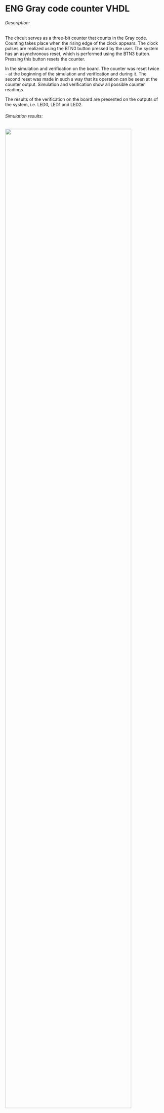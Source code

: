 # ENG Gray code counter VHDL
###### Description:
The circuit serves as a three-bit counter that counts in the Gray code. Counting takes place when the rising edge of the clock appears. The clock pulses are realized using the BTN0 button pressed by the user. The system has an asynchronous reset, which is performed using the BTN3 button. Pressing this button resets the counter.

In the simulation and verification on the board. The counter was reset twice - at the beginning of the simulation and verification and during it. The second reset was made in such a way that its operation can be seen at the counter output. Simulation and verification show all possible counter readings.

The results of the verification on the board are presented on the outputs of the system, i.e. LED0, LED1 and LED2.

###### Simulation results:
<img src="https://user-images.githubusercontent.com/79804729/159081862-caa62a1e-baa6-421e-a119-236a441e64c9.png" width="90%"></img>

###### Files description:
- top.vhd - main VHDL design file with the operation algorithm
- tb.vhd - testbench file
- iup3.xdc - file with constraints for the **Nexys-A7 board (FPGA xc7a100tcsg324-1)**

# PL Licznik w kodzie Graya VHDL
###### Opis:
Układ po zaprogramowaniu, służy jako trzybitowy licznik, który liczy w kodzie Graya. Zliczanie odbywa się, gdy pojawia się narastające zbocze zegara. Impulsy zegara realizowane są za pomocą przycisku BTN0 wciskanego przez użytkownika. Układ posiada reset asynchroniczny, który jest realizowany za pomocą przycisku BTN3. Wciśnięcie tego przycisku skutkuje wyzerowaniem licznika.

W przeprowadzonej symulacji oraz weryfikacji na płytce. Reset licznika został wykonany dwa razy – na początku symulacji oraz weryfikacji i w jej trakcie. Drugi reset został wykonany w taki sposób, aby było widać jego działanie na wyjściu licznika. Symulacja oraz weryfikacja przedstawia wszystkie możliwe stany licznika.

Wyniki weryfikacji na płytce są przedstawione na wyjściach układu, czyli diodach świecących LED0, LED1 oraz LED2.


###### Wyniki symulacji:
<img src="https://user-images.githubusercontent.com/79804729/159081862-caa62a1e-baa6-421e-a119-236a441e64c9.png" width="90%"></img>

###### Opis plików:

- top.vhd - główny plik projektu VHDL z algorytmem działania
- tb.vhd - plik testbench
- iup3.xdc - plik z ograniczeniami projektowymi dla **płytki Nexys-A7 (układ FPGA xc7a100tcsg324-1)**
